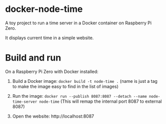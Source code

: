 # docker-node-time

A toy project to run a time server in a Docker container on Raspberry Pi Zero.

It displays current time in a simple website.

# Build and run

On a Raspberry Pi Zero with Docker installed:
1. Build a Docker image: ``` docker build -t node-time . ```
    (name is just a tag to make the image easy to find in the list of images)
    
2. Run the image: ``` docker run --publish 8087:8087 --detach --name node-time-server node-time ```
    (This will remap the internal port 8087 to external 8087)
    
3. Open the website: http://localhost:8087

